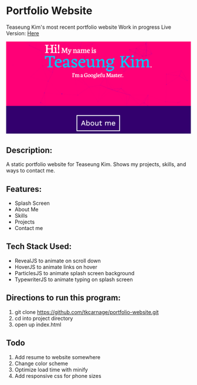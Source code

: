 # Portfolio Website
Teaseung Kim's most recent portfolio website
Work in progress
Live Version: [Here](https://teaseung-kim.herokuapp.com/)

![screenshot](https://github.com/tkcarnage/portfolio-website/blob/master/images/screenshot.png)

## Description:
A static portfolio website for Teaseung Kim. Shows my projects, skills, and ways to contact me.

## Features: 
* Splash Screen
* About Me
* Skills
* Projects
* Contact me

## Tech Stack Used:
* RevealJS to animate on scroll down
* HoverJS to animate links on hover
* ParticlesJS to animate splash screen background
* TypewriterJS to animate typing on splash screen

## Directions to run this program:
1. git clone https://github.com/tkcarnage/portfolio-website.git
1. cd into project directory 
1. open up index.html

## Todo
1. Add resume to website somewhere
1. Change color scheme
1. Optimize load time with minify
1. Add responsive css for phone sizes